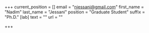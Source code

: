 +++
current_position = []
email = "njessani@gmail.com"
first_name = "Nadim"
last_name = "Jessani"
position = "Graduate Student"
suffix = "Ph.D."
[lab]
text = ""
url = ""

+++
